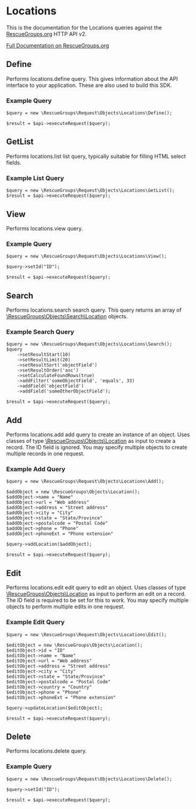 # Locations

This is the documentation for the Locations queries against the [RescueGroups.org](https://www.rescuegroups.org/) HTTP API v2.

[Full Documentation on RescueGroups.org](https://userguide.rescuegroups.org/display/APIDG/Object+definitions#Objectdefinitions-locations)

## Define
Performs locations.define query. This gives information about the API interface to your application. These are also used to build this SDK.

### Example Query

    $query = new \RescueGroups\Request\Objects\Locations\Define();

    $result = $api->executeRequest($query);
## GetList
Performs locations.list list query, typically suitable for filling HTML select fields.

### Example List Query

    $query = new \RescueGroups\Request\Objects\Locations\GetList();
    $result = $api->executeRequest($query);
## View
Performs locations.view query.

### Example Query

    $query = new \RescueGroups\Request\Objects\Locations\View();

    $query->setId("ID");

    $result = $api->executeRequest($query);

## Search
Performs locations.search search query. This query returns an array of [\RescueGroups\Objects\Search\Location](../../../src/Objects/Search/Location.php) objects.

### Example Search Query

    $query = new \RescueGroups\Request\Objects\Locations\Search();
    $query
        ->setResultStart(10)
        ->setResultLimit(20)
        ->setResultSort('objectField')
        ->setResultOrder('asc')
        ->setCalculateFoundRows(true)
        ->addFilter('someObjectField', 'equals', 33)
        ->addField('objectField')
        ->addField('someOtherObjectField');

    $result = $api->executeRequest($query);
## Add
Performs locations.add add query to create an instance of an object. Uses classes of type [\RescueGroups\Objects\Location](../../../src/Objects/Location.php) as input to create a record. The ID field is ignored. You may specify multiple objects to create multiple records in one request.

### Example Add Query

    $query = new \RescueGroups\Request\Objects\Locations\Add();

    $addObject = new \RescueGroups\Objects\Location();
    $addObject->name = "Name"
    $addObject->url = "Web address"
    $addObject->address = "Street address"
    $addObject->city = "City"
    $addObject->state = "State/Province"
    $addObject->postalcode = "Postal Code"
    $addObject->phone = "Phone"
    $addObject->phoneExt = "Phone extension"

    $query->addLocation($addObject);

    $result = $api->executeRequest($query);
## Edit
Performs locations.edit edit query to edit an object. Uses classes of type [\RescueGroups\Objects\Location](../../../src/Objects/Location.php) as input to perform an edit on a record. The ID field is required to be set for this to work. You may specify multiple objects to perform multiple edits in one request.

### Example Edit Query

    $query = new \RescueGroups\Request\Objects\Locations\Edit();

    $editObject = new \RescueGroups\Objects\Location();
    $editObject->id = "ID"
    $editObject->name = "Name"
    $editObject->url = "Web address"
    $editObject->address = "Street address"
    $editObject->city = "City"
    $editObject->state = "State/Province"
    $editObject->postalcode = "Postal Code"
    $editObject->country = "Country"
    $editObject->phone = "Phone"
    $editObject->phoneExt = "Phone extension"

    $query->updateLocation($editObject);

    $result = $api->executeRequest($query);
## Delete
Performs locations.delete query.

### Example Query

    $query = new \RescueGroups\Request\Objects\Locations\Delete();

    $query->setId("ID");

    $result = $api->executeRequest($query);

